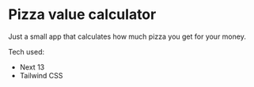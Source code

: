 # Pizza value calculator

Just a small app that calculates how much pizza you get for your money.

Tech used:

- Next 13
- Tailwind CSS
